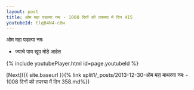 ```yaml
---
layout: post
title: ओम महा पडल्या नमः - 1008 दिनों की तपस्या में दिन 415
youtubeId: tlqB4N4-c0w
---
```

 
 
 ओम महा पडल्या नमः  
 
 -  ज्याचे पाय खूप मोठे आहेत 
 
  
 
  
 
 
 
 
 
 


{% include youtubePlayer.html id=page.youtubeId %}
 
[Next]({{ site.baseurl }}{% link  split1/_posts/2013-12-30-ओम महा माथरया नमः - 1008 दिनों की तपस्या में दिन 358.md%})
 
